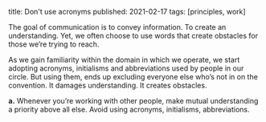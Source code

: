 title: Don't use acronyms
published: 2021-02-17
tags: [principles, work]

The goal of communication is to convey information. To create an understanding. Yet, we often choose to use words that create obstacles for those we’re trying to reach.

As we gain familiarity within the domain in which we operate, we start adopting acronyms, initialisms and abbreviations used by people in our circle. But using them, ends up excluding everyone else who’s not in on the convention. It damages understanding. It creates obstacles.

**a.** Whenever you’re working with other people, make mutual understanding a priority above all else. Avoid using acronyms, initialisms, abbreviations.
